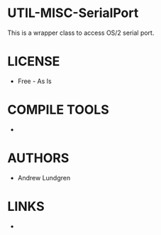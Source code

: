 UTIL-MISC-SerialPort
====================

 This is a wrapper class to access OS/2 serial port.

LICENSE
===============
* Free - As Is

COMPILE TOOLS
===============
* 

AUTHORS
===============
* Andrew Lundgren

LINKS
===============
* 
